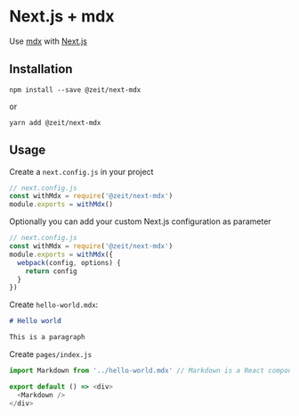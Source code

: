 # Next.js + mdx

Use [mdx](https://github.com/jamesknelson/mdxc) with [Next.js](https://github.com/zeit/next.js)

## Installation

```
npm install --save @zeit/next-mdx
```

or

```
yarn add @zeit/next-mdx
```

## Usage

Create a `next.config.js` in your project

```js
// next.config.js
const withMdx = require('@zeit/next-mdx')
module.exports = withMdx()
```

Optionally you can add your custom Next.js configuration as parameter

```js
// next.config.js
const withMdx = require('@zeit/next-mdx')
module.exports = withMdx({
  webpack(config, options) {
    return config
  }
})
```

Create `hello-world.mdx`:

```md
# Hello world

This is a paragraph
```

Create `pages/index.js`

```js
import Markdown from '../hello-world.mdx' // Markdown is a React component holding the compiled markdown code

export default () => <div>
  <Markdown />
</div>
```
